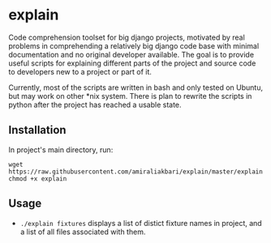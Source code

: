 explain
=======

Code comprehension toolset for big django projects, motivated by real problems in
comprehending a relatively big django code base with minimal documentation and no
original developer available. The goal is to provide useful scripts for explaining
different parts of the project and source code to developers new to a project or
part of it.

Currently, most of the scripts are written in bash and only tested on Ubuntu, but
may work on other *nix system. There is plan to rewrite the scripts in python after
the project has reached a usable state.


## Installation

In project's main directory, run:

    wget https://raw.githubusercontent.com/amiraliakbari/explain/master/explain
    chmod +x explain


## Usage

* `./explain fixtures` displays a list of distict fixture names in project, and a
  list of  all files associated with them.
